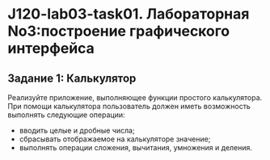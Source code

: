 # J120-lab03-task01. Лабораторная No3:построение графического интерфейса
## Задание 1: Калькулятор
Реализуйте приложение, выполняющее функции простого калькулятора. При помощи калькулятора пользователь должен иметь возможность выполнять следующие операции:
- вводить целые и дробные числа;
- сбрасывать отображаемое на калькуляторе значение;
- выполнять операции сложения, вычитания, умножения и деления.
